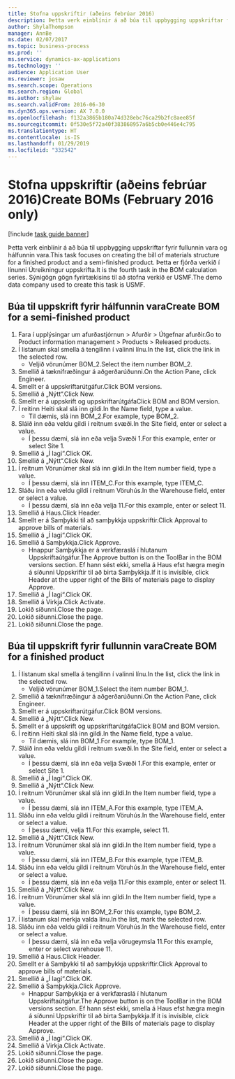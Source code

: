 ```yaml
---
title: Stofna uppskriftir (aðeins febrúar 2016)
description: Þetta verk einblínir á að búa til uppbygging uppskriftar fyrir fullunnin vara og hálfunnin vara.
author: ShylaThompson
manager: AnnBe
ms.date: 02/07/2017
ms.topic: business-process
ms.prod: ''
ms.service: dynamics-ax-applications
ms.technology: ''
audience: Application User
ms.reviewer: josaw
ms.search.scope: Operations
ms.search.region: Global
ms.author: shylaw
ms.search.validFrom: 2016-06-30
ms.dyn365.ops.version: AX 7.0.0
ms.openlocfilehash: f132a3865b180a74d328ebc76ca29b2fc8aee85f
ms.sourcegitcommit: 0f530e5f72a40f383868957a6b5cb0e446e4c795
ms.translationtype: HT
ms.contentlocale: is-IS
ms.lasthandoff: 01/29/2019
ms.locfileid: "332542"
---
```

# <a name="create-boms-february-2016-only"></a><span data-ttu-id="ade97-103">Stofna uppskriftir (aðeins febrúar 2016)</span><span class="sxs-lookup"><span data-stu-id="ade97-103">Create BOMs (February 2016 only)</span></span>

[!include [task guide banner](../../includes/task-guide-banner.md)]

<span data-ttu-id="ade97-104">Þetta verk einblínir á að búa til uppbygging uppskriftar fyrir fullunnin vara og hálfunnin vara.</span><span class="sxs-lookup"><span data-stu-id="ade97-104">This task focuses on creating the bill of materials structure for a finished product and a semi-finished product.</span></span> <span data-ttu-id="ade97-105">Þetta er fjórða verkið í línunni Útreikningur uppskrifta.</span><span class="sxs-lookup"><span data-stu-id="ade97-105">It is the fourth task in the BOM calculation series.</span></span> <span data-ttu-id="ade97-106">Sýnigögn gögn fyrirtækisins til að stofna verkið er USMF.</span><span class="sxs-lookup"><span data-stu-id="ade97-106">The demo data company used to create this task is USMF.</span></span>


## <a name="create-bom-for-a-semi-finished-product"></a><span data-ttu-id="ade97-107">Búa til uppskrift fyrir hálfunnin vara</span><span class="sxs-lookup"><span data-stu-id="ade97-107">Create BOM for a semi-finished product</span></span>
1. <span data-ttu-id="ade97-108">Fara í upplýsingar um afurðastjórnun > Afurðir > Útgefnar afurðir.</span><span class="sxs-lookup"><span data-stu-id="ade97-108">Go to Product information management > Products > Released products.</span></span>
2. <span data-ttu-id="ade97-109">Í listanum skal smella á tengilinn í valinni línu.</span><span class="sxs-lookup"><span data-stu-id="ade97-109">In the list, click the link in the selected row.</span></span>
    * <span data-ttu-id="ade97-110">Veljið vörunúmer BOM_2.</span><span class="sxs-lookup"><span data-stu-id="ade97-110">Select the item number BOM_2.</span></span>  
3. <span data-ttu-id="ade97-111">Smellið á tæknifræðingur á aðgerðarúðunni.</span><span class="sxs-lookup"><span data-stu-id="ade97-111">On the Action Pane, click Engineer.</span></span>
4. <span data-ttu-id="ade97-112">Smellt er á uppskriftarútgáfur.</span><span class="sxs-lookup"><span data-stu-id="ade97-112">Click BOM versions.</span></span>
5. <span data-ttu-id="ade97-113">Smellið á „Nýtt“.</span><span class="sxs-lookup"><span data-stu-id="ade97-113">Click New.</span></span>
6. <span data-ttu-id="ade97-114">Smellt er á uppskrift og uppskriftarútgáfa</span><span class="sxs-lookup"><span data-stu-id="ade97-114">Click BOM and BOM version.</span></span>
7. <span data-ttu-id="ade97-115">Í reitinn Heiti skal slá inn gildi.</span><span class="sxs-lookup"><span data-stu-id="ade97-115">In the Name field, type a value.</span></span>
    * <span data-ttu-id="ade97-116">Til dæmis, slá inn BOM_2.</span><span class="sxs-lookup"><span data-stu-id="ade97-116">For example, type BOM_2.</span></span>  
8. <span data-ttu-id="ade97-117">Sláið inn eða veldu gildi í reitnum svæði.</span><span class="sxs-lookup"><span data-stu-id="ade97-117">In the Site field, enter or select a value.</span></span>
    * <span data-ttu-id="ade97-118">Í þessu dæmi, slá inn eða velja Svæði 1.</span><span class="sxs-lookup"><span data-stu-id="ade97-118">For this example, enter or select Site 1.</span></span>  
9. <span data-ttu-id="ade97-119">Smellið á „Í lagi“.</span><span class="sxs-lookup"><span data-stu-id="ade97-119">Click OK.</span></span>
10. <span data-ttu-id="ade97-120">Smellið á „Nýtt“.</span><span class="sxs-lookup"><span data-stu-id="ade97-120">Click New.</span></span>
11. <span data-ttu-id="ade97-121">Í reitnum Vörunúmer skal slá inn gildi.</span><span class="sxs-lookup"><span data-stu-id="ade97-121">In the Item number field, type a value.</span></span>
    * <span data-ttu-id="ade97-122">Í þessu dæmi, slá inn ITEM_C.</span><span class="sxs-lookup"><span data-stu-id="ade97-122">For this example, type ITEM_C.</span></span>  
12. <span data-ttu-id="ade97-123">Sláðu inn eða veldu gildi í reitnum Vöruhús.</span><span class="sxs-lookup"><span data-stu-id="ade97-123">In the Warehouse field, enter or select a value.</span></span>
    * <span data-ttu-id="ade97-124">Í þessu dæmi, slá inn eða velja 11.</span><span class="sxs-lookup"><span data-stu-id="ade97-124">For this example, enter or select 11.</span></span>  
13. <span data-ttu-id="ade97-125">Smellið á Haus.</span><span class="sxs-lookup"><span data-stu-id="ade97-125">Click Header.</span></span>
14. <span data-ttu-id="ade97-126">Smellt er á Samþykki til að samþykkja uppskriftir.</span><span class="sxs-lookup"><span data-stu-id="ade97-126">Click Approval to approve bills of materials.</span></span>
15. <span data-ttu-id="ade97-127">Smellið á „Í lagi“.</span><span class="sxs-lookup"><span data-stu-id="ade97-127">Click OK.</span></span>
16. <span data-ttu-id="ade97-128">Smellið á Samþykkja.</span><span class="sxs-lookup"><span data-stu-id="ade97-128">Click Approve.</span></span>
    * <span data-ttu-id="ade97-129">Hnappur Samþykkja er á verkfæraslá í hlutanum Uppskriftaútgáfur.</span><span class="sxs-lookup"><span data-stu-id="ade97-129">The Approve button is on the ToolBar in the  BOM versions section.</span></span> <span data-ttu-id="ade97-130">Ef hann sést ekki, smella á Haus efst hægra megin á síðunni Uppskriftir til að birta Samþykkja.</span><span class="sxs-lookup"><span data-stu-id="ade97-130">If it is invisible, click Header at the upper right of the Bills of materials page to display Approve.</span></span>  
17. <span data-ttu-id="ade97-131">Smellið á „Í lagi“.</span><span class="sxs-lookup"><span data-stu-id="ade97-131">Click OK.</span></span>
18. <span data-ttu-id="ade97-132">Smellið á Virkja.</span><span class="sxs-lookup"><span data-stu-id="ade97-132">Click Activate.</span></span>
19. <span data-ttu-id="ade97-133">Lokið síðunni.</span><span class="sxs-lookup"><span data-stu-id="ade97-133">Close the page.</span></span>
20. <span data-ttu-id="ade97-134">Lokið síðunni.</span><span class="sxs-lookup"><span data-stu-id="ade97-134">Close the page.</span></span>
21. <span data-ttu-id="ade97-135">Lokið síðunni.</span><span class="sxs-lookup"><span data-stu-id="ade97-135">Close the page.</span></span>

## <a name="create-bom-for-a-finished-product"></a><span data-ttu-id="ade97-136">Búa til uppskrift fyrir fullunnin vara</span><span class="sxs-lookup"><span data-stu-id="ade97-136">Create BOM for a finished product</span></span>
1. <span data-ttu-id="ade97-137">Í listanum skal smella á tengilinn í valinni línu.</span><span class="sxs-lookup"><span data-stu-id="ade97-137">In the list, click the link in the selected row.</span></span>
    * <span data-ttu-id="ade97-138">Veljið vörunúmer BOM_1.</span><span class="sxs-lookup"><span data-stu-id="ade97-138">Select the item number BOM_1.</span></span>  
2. <span data-ttu-id="ade97-139">Smellið á tæknifræðingur á aðgerðarúðunni.</span><span class="sxs-lookup"><span data-stu-id="ade97-139">On the Action Pane, click Engineer.</span></span>
3. <span data-ttu-id="ade97-140">Smellt er á uppskriftarútgáfur.</span><span class="sxs-lookup"><span data-stu-id="ade97-140">Click BOM versions.</span></span>
4. <span data-ttu-id="ade97-141">Smellið á „Nýtt“.</span><span class="sxs-lookup"><span data-stu-id="ade97-141">Click New.</span></span>
5. <span data-ttu-id="ade97-142">Smellt er á uppskrift og uppskriftarútgáfa</span><span class="sxs-lookup"><span data-stu-id="ade97-142">Click BOM and BOM version.</span></span>
6. <span data-ttu-id="ade97-143">Í reitinn Heiti skal slá inn gildi.</span><span class="sxs-lookup"><span data-stu-id="ade97-143">In the Name field, type a value.</span></span>
    * <span data-ttu-id="ade97-144">Til dæmis, slá inn BOM_1.</span><span class="sxs-lookup"><span data-stu-id="ade97-144">For example, type BOM_1.</span></span>  
7. <span data-ttu-id="ade97-145">Sláið inn eða veldu gildi í reitnum svæði.</span><span class="sxs-lookup"><span data-stu-id="ade97-145">In the Site field, enter or select a value.</span></span>
    * <span data-ttu-id="ade97-146">Í þessu dæmi, slá inn eða velja Svæði 1.</span><span class="sxs-lookup"><span data-stu-id="ade97-146">For this example, enter or select Site 1.</span></span>  
8. <span data-ttu-id="ade97-147">Smellið á „Í lagi“.</span><span class="sxs-lookup"><span data-stu-id="ade97-147">Click OK.</span></span>
9. <span data-ttu-id="ade97-148">Smellið á „Nýtt“.</span><span class="sxs-lookup"><span data-stu-id="ade97-148">Click New.</span></span>
10. <span data-ttu-id="ade97-149">Í reitnum Vörunúmer skal slá inn gildi.</span><span class="sxs-lookup"><span data-stu-id="ade97-149">In the Item number field, type a value.</span></span>
    * <span data-ttu-id="ade97-150">Í þessu dæmi, slá inn ITEM_A.</span><span class="sxs-lookup"><span data-stu-id="ade97-150">For this example, type ITEM_A.</span></span>  
11. <span data-ttu-id="ade97-151">Sláðu inn eða veldu gildi í reitnum Vöruhús.</span><span class="sxs-lookup"><span data-stu-id="ade97-151">In the Warehouse field, enter or select a value.</span></span>
    * <span data-ttu-id="ade97-152">Í þessu dæmi, velja 11.</span><span class="sxs-lookup"><span data-stu-id="ade97-152">For this example, select 11.</span></span>  
12. <span data-ttu-id="ade97-153">Smellið á „Nýtt“.</span><span class="sxs-lookup"><span data-stu-id="ade97-153">Click New.</span></span>
13. <span data-ttu-id="ade97-154">Í reitnum Vörunúmer skal slá inn gildi.</span><span class="sxs-lookup"><span data-stu-id="ade97-154">In the Item number field, type a value.</span></span>
    * <span data-ttu-id="ade97-155">Í þessu dæmi, slá inn ITEM_B.</span><span class="sxs-lookup"><span data-stu-id="ade97-155">For this example, type ITEM_B.</span></span>  
14. <span data-ttu-id="ade97-156">Sláðu inn eða veldu gildi í reitnum Vöruhús.</span><span class="sxs-lookup"><span data-stu-id="ade97-156">In the Warehouse field, enter or select a value.</span></span>
    * <span data-ttu-id="ade97-157">Í þessu dæmi, slá inn eða velja 11.</span><span class="sxs-lookup"><span data-stu-id="ade97-157">For this example, enter or select 11.</span></span>  
15. <span data-ttu-id="ade97-158">Smellið á „Nýtt“.</span><span class="sxs-lookup"><span data-stu-id="ade97-158">Click New.</span></span>
16. <span data-ttu-id="ade97-159">Í reitnum Vörunúmer skal slá inn gildi.</span><span class="sxs-lookup"><span data-stu-id="ade97-159">In the Item number field, type a value.</span></span>
    * <span data-ttu-id="ade97-160">Í þessu dæmi, slá inn BOM_2.</span><span class="sxs-lookup"><span data-stu-id="ade97-160">For this example, type BOM_2.</span></span>  
17. <span data-ttu-id="ade97-161">Í listanum skal merkja valda línu.</span><span class="sxs-lookup"><span data-stu-id="ade97-161">In the list, mark the selected row.</span></span>
18. <span data-ttu-id="ade97-162">Sláðu inn eða veldu gildi í reitnum Vöruhús.</span><span class="sxs-lookup"><span data-stu-id="ade97-162">In the Warehouse field, enter or select a value.</span></span>
    * <span data-ttu-id="ade97-163">Í þessu dæmi, slá inn eða velja vörugeymsla 11.</span><span class="sxs-lookup"><span data-stu-id="ade97-163">For this example, enter or select warehouse 11.</span></span>  
19. <span data-ttu-id="ade97-164">Smellið á Haus.</span><span class="sxs-lookup"><span data-stu-id="ade97-164">Click Header.</span></span>
20. <span data-ttu-id="ade97-165">Smellt er á Samþykki til að samþykkja uppskriftir.</span><span class="sxs-lookup"><span data-stu-id="ade97-165">Click Approval to approve bills of materials.</span></span>
21. <span data-ttu-id="ade97-166">Smellið á „Í lagi“.</span><span class="sxs-lookup"><span data-stu-id="ade97-166">Click OK.</span></span>
22. <span data-ttu-id="ade97-167">Smellið á Samþykkja.</span><span class="sxs-lookup"><span data-stu-id="ade97-167">Click Approve.</span></span>
    * <span data-ttu-id="ade97-168">Hnappur Samþykkja er á verkfæraslá í hlutanum Uppskriftaútgáfur.</span><span class="sxs-lookup"><span data-stu-id="ade97-168">The Approve button is on the ToolBar in the  BOM versions section.</span></span> <span data-ttu-id="ade97-169">Ef hann sést ekki, smella á Haus efst hægra megin á síðunni Uppskriftir til að birta Samþykkja.</span><span class="sxs-lookup"><span data-stu-id="ade97-169">If it is invisible, click Header at the upper right of the Bills of materials page to display Approve.</span></span>  
23. <span data-ttu-id="ade97-170">Smellið á „Í lagi“.</span><span class="sxs-lookup"><span data-stu-id="ade97-170">Click OK.</span></span>
24. <span data-ttu-id="ade97-171">Smellið á Virkja.</span><span class="sxs-lookup"><span data-stu-id="ade97-171">Click Activate.</span></span>
25. <span data-ttu-id="ade97-172">Lokið síðunni.</span><span class="sxs-lookup"><span data-stu-id="ade97-172">Close the page.</span></span>
26. <span data-ttu-id="ade97-173">Lokið síðunni.</span><span class="sxs-lookup"><span data-stu-id="ade97-173">Close the page.</span></span>
27. <span data-ttu-id="ade97-174">Lokið síðunni.</span><span class="sxs-lookup"><span data-stu-id="ade97-174">Close the page.</span></span>

